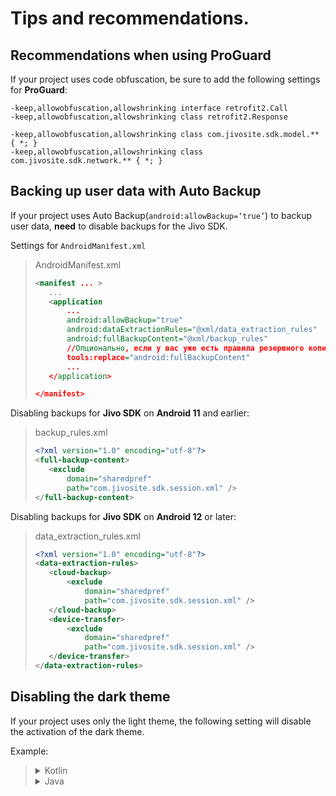 Tips and recommendations.
=================================

## Recommendations when using ProGuard
If your project uses code obfuscation, be sure to add the following settings for **ProGuard**:

```
-keep,allowobfuscation,allowshrinking interface retrofit2.Call
-keep,allowobfuscation,allowshrinking class retrofit2.Response

-keep,allowobfuscation,allowshrinking class com.jivosite.sdk.model.** { *; }
-keep,allowobfuscation,allowshrinking class com.jivosite.sdk.network.** { *; }
```

## Backing up user data with Auto Backup
If your project uses Auto Backup(`android:allowBackup=‘true’`) to backup user data, **need** to disable backups for the Jivo SDK.

Settings for `AndroidManifest.xml`
>AndroidManifest.xml
>```xml
><manifest ... >
>    ...
>    <application
>        ...
>        android:allowBackup="true"
>        android:dataExtractionRules="@xml/data_extraction_rules"
>        android:fullBackupContent="@xml/backup_rules"
>        //Опционально, если у вас уже есть правила резервного копирования
>        tools:replace="android:fullBackupContent"
>        ...
>    </application>
>
></manifest>
>```

Disabling backups for **Jivo SDK** on **Android 11** and earlier:
>backup_rules.xml
>```xml
><?xml version="1.0" encoding="utf-8"?>
><full-backup-content>
>    <exclude
>        domain="sharedpref"
>        path="com.jivosite.sdk.session.xml" />
></full-backup-content>
>```

Disabling backups for **Jivo SDK** on **Android 12** or later:
>data_extraction_rules.xml
>```xml
><?xml version="1.0" encoding="utf-8"?>
><data-extraction-rules>
>    <cloud-backup>
>        <exclude
>            domain="sharedpref"
>            path="com.jivosite.sdk.session.xml" />
>    </cloud-backup>
>    <device-transfer>
>        <exclude
>            domain="sharedpref"
>            path="com.jivosite.sdk.session.xml" />
>    </device-transfer>
></data-extraction-rules>
>```

## Disabling the dark theme
If your project uses only the light theme, the following setting will disable the activation of the dark theme.

Example:
> <details><summary>Kotlin</summary>
>
>```kotlin
>class MainActivity : AppCompatActivity() {
>
>    override fun onCreate(savedInstanceState: Bundle?) {
>        super.onCreate(savedInstanceState)
>        AppCompatDelegate.setDefaultNightMode(AppCompatDelegate.MODE_NIGHT_NO)
>    }
>}
>```
></details>
>
> <details> <summary>Java</summary>
>
>```java
>public class MainActivity extends AppCompatActivity {
>    ...
>
>    @Override
>    protected void onCreate(Bundle savedInstanceState) {
>        super.onCreate(savedInstanceState);
>        AppCompatDelegate.setDefaultNightMode(AppCompatDelegate.MODE_NIGHT_NO);
>        ...
>    }
>    ...
>}
>```
></details>